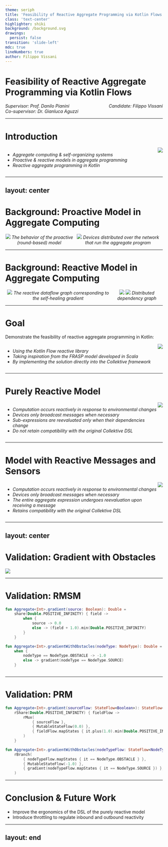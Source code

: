 ```yaml
---
theme: seriph
title: 'Feasibility of Reactive Aggregate Programming via Kotlin Flows'
class: 'text-center'
highlighter: shiki
background: /background.svg
drawings:
  persist: false
transition: 'slide-left'
mdc: true
lineNumbers: true
author: Filippo Vissani
---
```


# Feasibility of Reactive Aggregate Programming via Kotlin Flows

<style>
.flex-container {
  display: flex;
  justify-content: space-between;
  font-style: italic;
}
.left-col {
    text-align: start;
}
.right-col {
    text-align: end;
    margin-left: auto;
}
</style>

<div class="flex-container">
    <div class="m-5 left-col">
        Supervisor: Prof. Danilo Pianini
        <br />
        Co-supervisor: Dr. Gianluca Aguzzi
    </div>
    <div class="m-5 right-col">
        Candidate: Filippo Vissani
    </div>
</div>

<!--
Buongiorno, sono Filippo Vissani e la mia tesi tratta la fattibilità della programmazione aggregata reattiva in Kotlin.
-->

---

# Introduction

<style>
.flex-container {
  display: flex;
}
</style>

<div class="flex-container">
    <div class="m-5">
        <ul>
            <li>Aggregate computing & self-organizing systems</li>
            <li>Proactive & reactive models in aggregate programming</li>
            <li>Reactive aggregate programming in Kotlin</li>
        </ul>
    </div>
    <div class="m-5">
        <center>
            <img src="/iot.png" />
        </center>
    </div>
</div>

<!--
L'aggregate computing è un metodo per coordinare sistemi distribuiti complessi. Questo approccio permette di concentrarsi sul macro-comportamento dell'intero sistema anziché sulle relazioni tra i dispositivi, i loro pari e l'ambiente in cui si trovano. L'aggregate computing è particolarmente adatto per scenari in cui il sistema distribuito:
-  È aperto, ovvero può cambiare o subire guasti imprevisti.
- Coinvolge un vasto numero di dispositivi che necessitano di astrazioni per il coordinamento.
- Deve avere la capacità di rispondere a eventi significativi per garantire la resilienza.

La maggior parte linguaggi per la programmazione aggregata utilizza un modello di esecuzione basato su round, in cui i dispositivi valutano ripetutamente il loro programma in modo ciclico o periodico. Questo approccio è semplice, ma manca di flessibilità per quanto riguarda la risposta ai cambiamenti dell'ambiente. Recentemente è stato proposto un nuovo modello, chiamato FRASP, implementato in Scala, che risolve questo problema facendo uso del paradigma reattivo.

L'obiettivo della tesi è quello di dimostrare la fattibilità della programmazione aggregata reattiva in Kotlin prendendo ispirazione da FRASP.
-->

---
layout: center
---

# Background: Proactive Model in Aggregate Computing

<style>
.flex-container {
  display: flex;
}
</style>

<div class="flex-container">
    <div class="m-5">
        <center>
            <img src="/proactive-model.svg" />
            The behavior of the proactive (round-based) model
        </center>
    </div>
    <div class="m-5">
        <center>
            <img src="/neighbors.svg" />
            Devices distributed over the network that run the aggregate program
        </center>
    </div>
</div>

<!--
Partiamo presentando le differenze tra il modello proattivo e quello reattivo nel contesto della programmazione aggregata:

Nel modello proattivo i dispositivi eseguono ciclicamente i round, dove per ogni round valutano l'espressione aggregata considerando il contesto relativo a quel round. Ogni round è suddiviso in tre fasi:

- Inizialmente viene definito il contesto locale sulla base dei messaggi dei vicini e sullo stato dei sensori.
- L'espressione aggregata viene valutata considerando il contesto locale e viene generato un export come risultato.
- L'export viene mandato in broadcast a tutti i vicini, che lo useranno per i loro round futuri.

In questo modello:
- La computazione avviene indipendente dal fatto che ci siano cambiamneti nell'ambiente.
- Non è possibile reagire ai cambiamenti dell'ambiente direttamente.
- L'intera espressione aggregata viene rivalutata interamente ad ogni round.
- Gli export vengono mandati anche nel caso in cui non ci siano cambiamenti.
-->

---

# Background: Reactive Model in Aggregate Computing

<style>
.flex-container {
  display: flex;
}
</style>

<div class="flex-container">
    <div class="m-5">
        <center>
            <img src="/gradient-dependencies.svg" />
            The reactive dataflow graph corresponding to the self-healing gradient
        </center>
    </div>
    <div class="m-5">
        <center>
            <img src="/gradient-dependencies-distributed.svg" />
            <img src="/gradient-dependencies-devices.svg" />
            Distributed dependency graph
        </center>
    </div>
</div>

<!--
Il modello reattivo fornisce lo stato dei sensori e le informazioni dei vicini in maniera reattiva. Inoltre, questo modello consente di esprimere l'espressione aggregata come un grafo di sotto-espressioni, dove ogni sotto-espressione ritorna un valore reattivo.

Qui ad esempio vediamo lo schema di dipendenze dell'espressione aggregata relativa al gradiente. Nel momento in cui lo stato di un sensore cambia o viene ricevuto un messaggio da un vicino, viene rivalutata solo la parte di sotto-espressione interessata.
-->

---

# Goal

<p></p>

Demonstrate the feasibility of reactive aggregate programming in Kotlin:

<style>
.flex-container {
  display: flex;
}
</style>

<div class="flex-container">
    <div class="m-5">
        <ul>
            <li>Using the Kotlin Flow reactive library</li>
            <li>Taking inspiration from the FRASP model developed in Scala</li>
            <li>By implementing the solution directly into the Collektive framework</li>
        </ul>
    </div>
    <div class="m-5">
        <center>
            <img src="/collektive.png" />
        </center>
    </div>
</div>

<!--
L'obiettivo della tesi è dimostrare la fattiblità della programmazione aggregata reattiva in Kotlin:
- Utilizzando la libreria reattiva Flow.
- Prendendo ispirazione da FRASP, implementato in Scala usando Sodium come libreria reattiva.
- Implementando la soluzione nel framework Collektive, che al momento fa uso del modello proattivo.

Dopo una prima fase di analisi, sono state individuate due possibili soluzioni per integrare il paradigma reattivo in Collektive: un modello puramente reattivo e un modello in cui sono reattivi solo i sensori e i messaggi dei dispositivi.
-->

---

# Purely Reactive Model

<style>
.flex-container {
  display: flex;
}
</style>

<div class="flex-container">
    <div class="m-5">
        <ul>
            <li>Computation occurs reactively in response to environmental changes</li>
            <li>Devices only broadcast messages when necessary</li>
            <li>Sub-expressions are reevaluated only when their dependencies change</li>
            <li>Do not retain compatibility with the original Collektive DSL</li>
        </ul>
    </div>
    <div class="m-5">
        <center>
            <img src="/prm.svg" />
        </center>
    </div>
</div>

<!--
Il modello puramente reattivo rispetta la base teorica fornita da FRASP:

- I sensori e i messaggi vengono modellati come reattivi.
- Vengono gestite le dipendenze delle sotto-espressioni in maniera reattiva, questo implica che i costrutti aggregati sono vincolati al tipo Flow.
- Non viene mantenuta la compatibilità con il DSL attuale, dato che la signature dei costrutti viene modificata.
- L'introduzione dei flow direttamente nei costrutti aggregati comporta un calo dell'ergonomia rispetto al DSL originale, nella parte delle validazioni verrà fatta un'analisi più approfondita su questo aspetto.
-->

---

# Model with Reactive Messages and Sensors

<style>
.flex-container {
  display: flex;
}
</style>

<div class="flex-container">
    <div class="m-5">
        <ul>
            <li>Computation occurs reactively in response to environmental changes</li>
            <li>Devices only broadcast messages when necessary</li>
            <li>The entire aggregate expression undergoes reevaluation upon receiving a message</li>
            <li>Retains compatibility with the original Collektive DSL</li>
        </ul>
    </div>
    <div class="m-5">
        <center>
            <img src="/rmsm.svg" />
        </center>
    </div>
</div>

<!--
Il secondo modello proposto si limita ad introdurre il paradigma reattivo nei messaggi e nei sensori. In questo modello non vengono gestite le dipendenze delle sotto-espressioni. Quindi, al variare dello stato dei sensori e dei messaggi l'intera espressione aggregata viene rivalutata. Questo modello mantiene la compatibilità con il DSL attuale, dato che non vincola i costrutti aggregati al tipo Flow.
-->

---
layout: center
---

# Validation: Gradient with Obstacles

<img src="/gradient-environment.png" class="m-10 h-100" />

<!--
In fase di validazione viene fatta un'analisi sull'ergonomia dei DSL relativi ai modelli proposti. Il programma aggregato scelto per effettuare questa valutazione è il gradiente con ostacoli.
Il gradiente è un comportamento distribuito che si auto-stabilizza, in ciascun dispositivo del sistema distribuito, ad un valore che denota la sua distanza minima dal nodo sorgente più vicino, calcolato sommando le distanze da vicino a vicino lungo il percorso più breve verso la sorgente, adattandosi ai cambiamenti dell’insieme della sorgente e delle distanze.
In questa slide viene presentato l'ambiente in cui il gradiente viene eseguito:
- I dispositivi sono posizionati in una griglia di 5 righe e 5 colonne.
- Ogni dispositivo ha come vicini quelli che trova per primi sull'asse orizzontale e verticale.
- Il dispositivo con ID 0 è la sorgente.
- I dispositivi con ID 2, 7 e 12 vengono considerati come ostacoli.
-->

---

# Validation: RMSM

```kt {all|9-13|1-7|all}
fun Aggregate<Int>.gradient(source: Boolean): Double =
    share(Double.POSITIVE_INFINITY) { field ->
        when {
            source -> 0.0
            else -> (field + 1.0).min(Double.POSITIVE_INFINITY)
        }
    }

fun Aggregate<Int>.gradientWithObstacles(nodeType: NodeType): Double =
    when {
        nodeType == NodeType.OBSTACLE -> -1.0
        else -> gradient(nodeType == NodeType.SOURCE)
    }
    
```

<!--
Come detto precedentemente, il modello con messaggi e sensori reattivi non altera il DSL originale, quindi il programma aggregato che vediamo i questa slide è valido anche per il caso proattivo.

Il programma è suddiviso in due funzioni, quella evidenziata esegue una partizione di dominio per separare gli ostacoli, che ritorneranno il valore -1.0, dai nodi che eseguiranno effettivamente il gradiente.

Una caratteristica interessante di Collektive è utilizza i costrutti condizionali di kotlin per eseguire il branching e questo modello reattivo non altera questa caratteristica.

L'esecuzione del gradiente utilizza il costrutto share per la generazione dei field. All'interno di share viene utilizzato ancora una volta il costrutto when per distinguere la sorgente, che ritornerà 0.0, dal resto dei dispositivi.
-->

---

# Validation: PRM

```kt
fun Aggregate<Int>.gradient(sourceFlow: StateFlow<Boolean>): StateFlow<Double> =
    rShare(Double.POSITIVE_INFINITY) { fieldFlow ->
        rMux(
            { sourceFlow },
            { MutableStateFlow(0.0) },
            { fieldFlow.mapStates { it.plus(1.0).min(Double.POSITIVE_INFINITY) } },
        )
    }

fun Aggregate<Int>.gradientWithObstacles(nodeTypeFlow: StateFlow<NodeType>): StateFlow<Double> =
    rBranch(
        { nodeTypeFlow.mapStates { it == NodeType.OBSTACLE } },
        { MutableStateFlow(-1.0) },
        { gradient(nodeTypeFlow.mapStates { it == NodeType.SOURCE }) },
    )
```

<!--
Qui vediamo l'implementazione del gradiente con ostacoli nel modello puramente reattivo. Nonostante il programma aggregato risulti simile, viene introdotta una certa complessità a causa dell'utilizzo dei flow direttamente all'interno dei costrutti aggregati.
In questo modello, al posto dei costrutti condizionali di Kotlin, vengono introdotte versioni di branch e mux adatte a reagire ai cambiamenti delle condizioni che prendono in input.
I tipo di ritorno delle espressioni è vincolato a StateFlow, quindi i valori di ritorno, come quello a riga 13, devono essere wrappati in flow.
Un altro aspetto che introduce complessità è il fatto che, per utilizzare i valori all'interno delle espressioni, bisognia per forza impiegare le funzioni per gestire i flow, come mapStates.
-->

---

# Conclusion & Future Work

- Improve the ergonomics of the DSL of the purely reactive model
- Introduce throttling to regulate inbound and outbound reactivity

<!--
In conclusione, tramite l'introduzione di questi due modelli, possiamo dire che è possibile creare programmi aggregati reattivi in Kotlin.

Per quanto riguarda gli sviluppi futuri, alcuni miglioramenti che si possono introdurre sono:
- Migliorare l'ergonomia del DSL proposto nel modello puramente reattivo
- Introdurre il throttling per regolare il livello di reattività, ad esempio rivalutando l'espressione aggregata solo dopo un certo numero di messaggi ricevuti.
-->

---
layout: end
---
